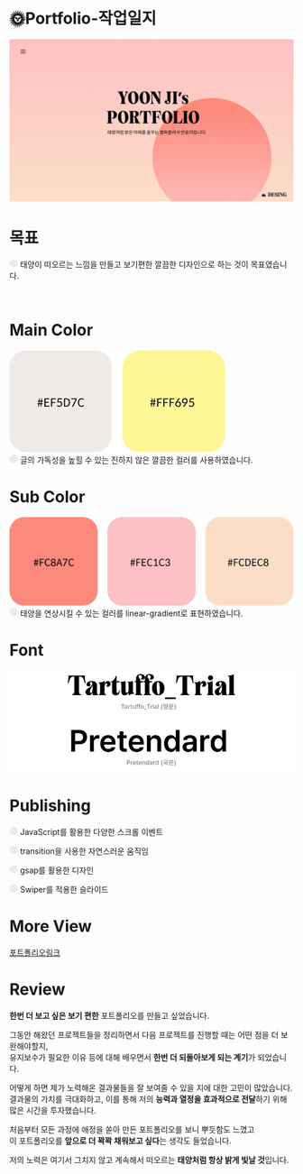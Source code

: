 ## <h1>🌞Portfolio-작업일지</h1>

![포폴메인이미지](assets/images/open.png)

# 목표
![원](assets/images/circle.png)
태양이 떠오르는 느낌을 만들고 보기편한 깔끔한 디자인으로 하는 것이 목표였습니다.

<br>

# Main Color
![메인컬러](assets/images/main-color.png)  
![원](assets/images/circle.png)
글의 가독성을 높힐 수 있는 진하지 않은 깔끔한 컬러를 사용하였습니다.

# Sub Color
![서브컬러](assets/images/sub-color.png)  
![원](assets/images/circle.png)
태양을 연상시킬 수 있는 컬러를 linear-gradient로 표현하였습니다.

# Font
![폰트](assets/images/font.png)  

# Publishing
![원](assets/images/circle.png)
JavaScript를 활용한 다양한 스크롤 이벤트  

![원](assets/images/circle.png)
transition을 사용한 자연스러운 움직임  

![원](assets/images/circle.png)
gsap를 활용한 디자인  

![원](assets/images/circle.png)
Swiper를 적용한 슬라이드  


# More View
[포트폴리오링크](https://ayjvv.github.io/Portforlio/index.html)


# Review
<strong>한번 더 보고 싶은 보기 편한</strong> 포트폴리오를 만들고 싶었습니다.  

그동안 해왔던 프로젝트들을 정리하면서 다음 프로젝트를 진행할 때는 어떤 점을 더 보완해야할지,  
유지보수가 필요한 이유 등에 대해 배우면서 <strong>한번 더 되돌아보게 되는 계기</strong>가 되었습니다.

어떻게 하면 제가 노력해온 결과물들을 잘 보여줄 수 있을 지에 대한 고민이 많았습니다.  
결과물의 가치를 극대화하고, 이를 통해 저의 <strong>능력과 열정을 효과적으로 전달</strong>하기 위해 많은 시간을 투자했습니다.

처음부터 모든 과정에 애정을 쏟아 만든 포트폴리오를 보니 뿌듯함도 느꼈고  
이 포트폴리오를 <strong>앞으로 더 꽉꽉 채워보고 싶다</strong>는 생각도 들었습니다.  

저의 노력은 여기서 그치지 않고 계속해서 떠오르는 <strong>태양처럼 항상 밝게 빛날 것</strong>입니다.


